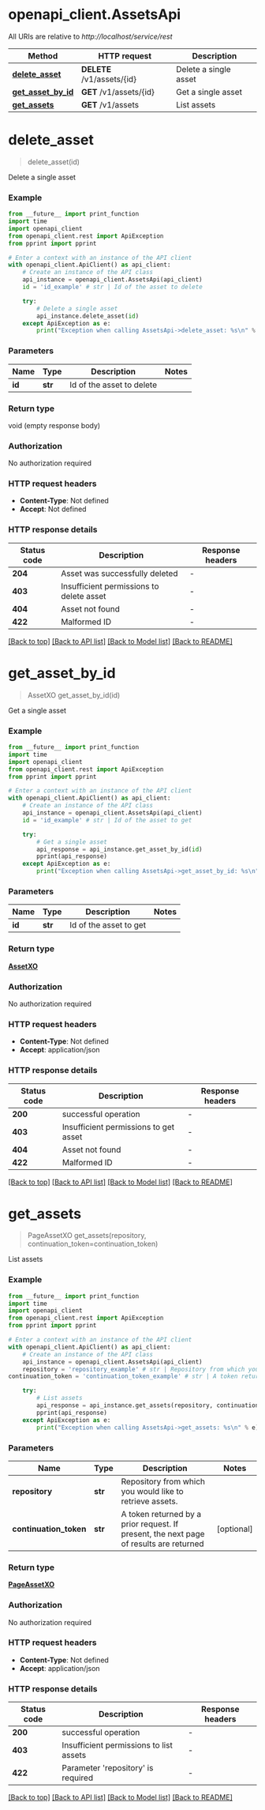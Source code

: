 # openapi_client.AssetsApi

All URIs are relative to *http://localhost/service/rest*

Method | HTTP request | Description
------------- | ------------- | -------------
[**delete_asset**](AssetsApi.md#delete_asset) | **DELETE** /v1/assets/{id} | Delete a single asset
[**get_asset_by_id**](AssetsApi.md#get_asset_by_id) | **GET** /v1/assets/{id} | Get a single asset
[**get_assets**](AssetsApi.md#get_assets) | **GET** /v1/assets | List assets


# **delete_asset**
> delete_asset(id)

Delete a single asset

### Example

```python
from __future__ import print_function
import time
import openapi_client
from openapi_client.rest import ApiException
from pprint import pprint

# Enter a context with an instance of the API client
with openapi_client.ApiClient() as api_client:
    # Create an instance of the API class
    api_instance = openapi_client.AssetsApi(api_client)
    id = 'id_example' # str | Id of the asset to delete

    try:
        # Delete a single asset
        api_instance.delete_asset(id)
    except ApiException as e:
        print("Exception when calling AssetsApi->delete_asset: %s\n" % e)
```

### Parameters

Name | Type | Description  | Notes
------------- | ------------- | ------------- | -------------
 **id** | **str**| Id of the asset to delete | 

### Return type

void (empty response body)

### Authorization

No authorization required

### HTTP request headers

 - **Content-Type**: Not defined
 - **Accept**: Not defined

### HTTP response details
| Status code | Description | Response headers |
|-------------|-------------|------------------|
**204** | Asset was successfully deleted |  -  |
**403** | Insufficient permissions to delete asset |  -  |
**404** | Asset not found |  -  |
**422** | Malformed ID |  -  |

[[Back to top]](#) [[Back to API list]](../README.md#documentation-for-api-endpoints) [[Back to Model list]](../README.md#documentation-for-models) [[Back to README]](../README.md)

# **get_asset_by_id**
> AssetXO get_asset_by_id(id)

Get a single asset

### Example

```python
from __future__ import print_function
import time
import openapi_client
from openapi_client.rest import ApiException
from pprint import pprint

# Enter a context with an instance of the API client
with openapi_client.ApiClient() as api_client:
    # Create an instance of the API class
    api_instance = openapi_client.AssetsApi(api_client)
    id = 'id_example' # str | Id of the asset to get

    try:
        # Get a single asset
        api_response = api_instance.get_asset_by_id(id)
        pprint(api_response)
    except ApiException as e:
        print("Exception when calling AssetsApi->get_asset_by_id: %s\n" % e)
```

### Parameters

Name | Type | Description  | Notes
------------- | ------------- | ------------- | -------------
 **id** | **str**| Id of the asset to get | 

### Return type

[**AssetXO**](AssetXO.md)

### Authorization

No authorization required

### HTTP request headers

 - **Content-Type**: Not defined
 - **Accept**: application/json

### HTTP response details
| Status code | Description | Response headers |
|-------------|-------------|------------------|
**200** | successful operation |  -  |
**403** | Insufficient permissions to get asset |  -  |
**404** | Asset not found |  -  |
**422** | Malformed ID |  -  |

[[Back to top]](#) [[Back to API list]](../README.md#documentation-for-api-endpoints) [[Back to Model list]](../README.md#documentation-for-models) [[Back to README]](../README.md)

# **get_assets**
> PageAssetXO get_assets(repository, continuation_token=continuation_token)

List assets

### Example

```python
from __future__ import print_function
import time
import openapi_client
from openapi_client.rest import ApiException
from pprint import pprint

# Enter a context with an instance of the API client
with openapi_client.ApiClient() as api_client:
    # Create an instance of the API class
    api_instance = openapi_client.AssetsApi(api_client)
    repository = 'repository_example' # str | Repository from which you would like to retrieve assets.
continuation_token = 'continuation_token_example' # str | A token returned by a prior request. If present, the next page of results are returned (optional)

    try:
        # List assets
        api_response = api_instance.get_assets(repository, continuation_token=continuation_token)
        pprint(api_response)
    except ApiException as e:
        print("Exception when calling AssetsApi->get_assets: %s\n" % e)
```

### Parameters

Name | Type | Description  | Notes
------------- | ------------- | ------------- | -------------
 **repository** | **str**| Repository from which you would like to retrieve assets. | 
 **continuation_token** | **str**| A token returned by a prior request. If present, the next page of results are returned | [optional] 

### Return type

[**PageAssetXO**](PageAssetXO.md)

### Authorization

No authorization required

### HTTP request headers

 - **Content-Type**: Not defined
 - **Accept**: application/json

### HTTP response details
| Status code | Description | Response headers |
|-------------|-------------|------------------|
**200** | successful operation |  -  |
**403** | Insufficient permissions to list assets |  -  |
**422** | Parameter &#39;repository&#39; is required |  -  |

[[Back to top]](#) [[Back to API list]](../README.md#documentation-for-api-endpoints) [[Back to Model list]](../README.md#documentation-for-models) [[Back to README]](../README.md)

